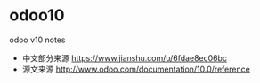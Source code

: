 # odoo10
odoo v10 notes
- 中文部分来源 https://www.jianshu.com/u/6fdae8ec06bc
- 源文来源 http://www.odoo.com/documentation/10.0/reference
